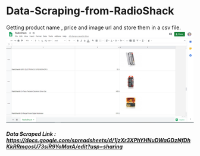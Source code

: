# Data-Scraping-from-RadioShack
Getting product name , price and image url and store them in a csv file.
![Image of Yaktocat](https://github.com/Lets7512/Data-Scraping-from-RadioShack/blob/master/Scarping%20RadioShack.PNG)
##### Data Scraped Link : https://docs.google.com/spreadsheets/d/1jzXr3XPhYHNuDWaGDzNfDhKkRRmqosU73siR9YoMarA/edit?usp=sharing
